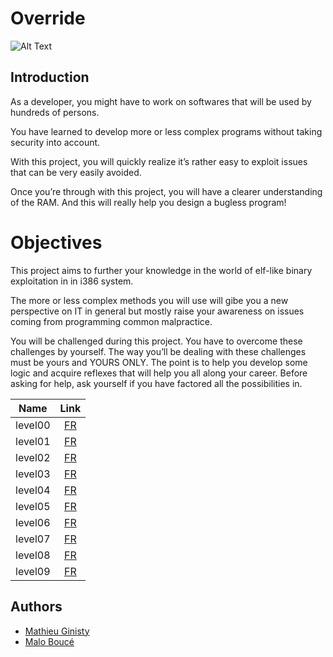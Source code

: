 # Override

![Alt Text](https://media1.tenor.com/images/3145dde86d38964b99dbc0127e186b7c/tenor.gif?itemid=15982849)

## Introduction

As a developer, you might have to work on softwares that will be used by hundreds of
persons.

You have learned to develop more or less complex programs without taking security
into account.

With this project, you will quickly realize it’s rather easy to exploit issues that can
be very easily avoided.

Once you’re through with this project, you will have a clearer understanding of the
RAM. And this will really help you design a bugless program!


# Objectives

This project aims to further your knowledge in the world of elf-like binary exploitation
in in i386 system.

The more or less complex methods you will use will gibe you a new perspective on IT
in general but mostly raise your awareness on issues coming from programming common
malpractice.

You will be challenged during this project. You have to overcome these challenges
by yourself. The way you’ll be dealing with these challenges must be yours and YOURS
ONLY. The point is to help you develop some logic and acquire reflexes that will help
you all along your career. Before asking for help, ask yourself if you have factored all the
possibilities in.


| Name    | Link                                                                                      |
|:-------:|:-----------------------------------------------------------------------------------------:|
| level00 | [FR](https://github.com/Sithi5/Override/blob/master/level00/Ressources/Walkthrough.md) |
| level01 | [FR](https://github.com/Sithi5/override/blob/master/level01/Ressources/Walkthrough.md) |
| level02 | [FR](https://github.com/Sithi5/override/blob/master/level02/Ressources/Walkthrough.md) |
| level03 | [FR](https://github.com/Sithi5/override/blob/master/level03/Ressources/Walkthrough.md) |
| level04 | [FR](https://github.com/Sithi5/override/blob/master/level04/Ressources/Walkthrough.md) |
| level05 | [FR](https://github.com/Sithi5/override/blob/master/level05/Ressources/Walkthrough.md) |
| level06 | [FR](https://github.com/Sithi5/override/blob/master/level06/Ressources/Walkthrough.md) |
| level07 | [FR](https://github.com/Sithi5/override/blob/master/level07/Ressources/Walkthrough.md) |
| level08 | [FR](https://github.com/Sithi5/override/blob/master/level08/Ressources/Walkthrough.md) |
| level09 | [FR](https://github.com/Sithi5/override/blob/master/level09/Ressources/Walkthrough.md) |

## Authors

- [Mathieu Ginisty](https://github.com/maginist)
- [Malo Boucé](https://github.com/Sithi5)